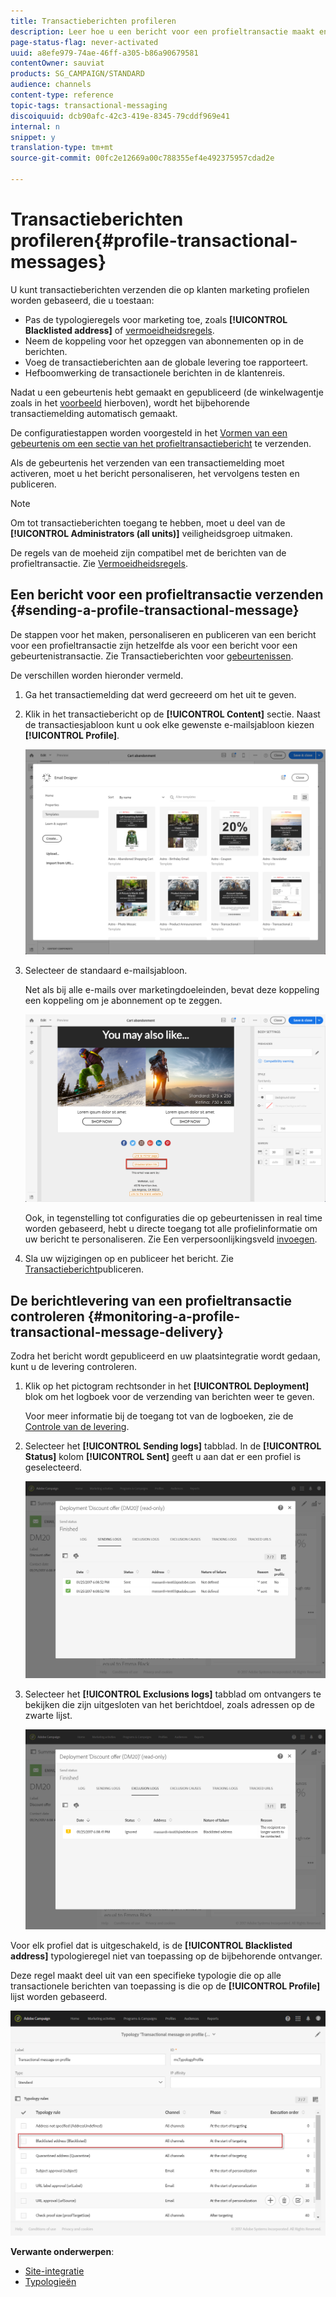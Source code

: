 ```yaml
---
title: Transactieberichten profileren
description: Leer hoe u een bericht voor een profieltransactie maakt en publiceert.
page-status-flag: never-activated
uuid: a8efe979-74ae-46ff-a305-b86a90679581
contentOwner: sauviat
products: SG_CAMPAIGN/STANDARD
audience: channels
content-type: reference
topic-tags: transactional-messaging
discoiquuid: dcb90afc-42c3-419e-8345-79cddf969e41
internal: n
snippet: y
translation-type: tm+mt
source-git-commit: 00fc2e12669a00c788355ef4e492375957cdad2e

---
```



# Transactieberichten profileren{#profile-transactional-messages}

U kunt transactieberichten verzenden die op klanten marketing profielen worden gebaseerd, die u toestaan:

* Pas de typologieregels voor marketing toe, zoals **[!UICONTROL Blacklisted address]** of [vermoeidheidsregels](../../administration/using/fatigue-rules.md).
* Neem de koppeling voor het opzeggen van abonnementen op in de berichten.
* Voeg de transactieberichten aan de globale levering toe rapporteert.
* Hefboomwerking de transactionele berichten in de klantenreis.

Nadat u een gebeurtenis hebt gemaakt en gepubliceerd (de winkelwagentje zoals in het [voorbeeld](../../channels/using/about-transactional-messaging.md#transactional-messaging-operating-principle) hierboven), wordt het bijbehorende transactiemelding automatisch gemaakt.

De configuratiestappen worden voorgesteld in het [Vormen van een gebeurtenis om een sectie van het profieltransactiebericht](../../administration/using/configuring-transactional-messaging.md#use-case--configuring-an-event-to-send-a-transactional-message) te verzenden.

Als de gebeurtenis het verzenden van een transactiemelding moet activeren, moet u het bericht personaliseren, het vervolgens testen en publiceren.

>[!NOTE]
>
>Om tot transactieberichten toegang te hebben, moet u deel van de **[!UICONTROL Administrators (all units)]** veiligheidsgroep uitmaken.
>
>De regels van de moeheid zijn compatibel met de berichten van de profieltransactie. Zie [Vermoeidheidsregels](../../administration/using/fatigue-rules.md).

## Een bericht voor een profieltransactie verzenden {#sending-a-profile-transactional-message}

De stappen voor het maken, personaliseren en publiceren van een bericht voor een profieltransactie zijn hetzelfde als voor een bericht voor een gebeurtenistransactie. Zie Transactieberichten voor [gebeurtenissen](../../channels/using/event-transactional-messages.md).

De verschillen worden hieronder vermeld.

1. Ga het transactiemelding dat werd gecreeerd om het uit te geven.
1. Klik in het transactiebericht op de **[!UICONTROL Content]** sectie. Naast de transactiesjabloon kunt u ook elke gewenste e-mailsjabloon kiezen **[!UICONTROL Profile]**.

   ![](assets/message-center_marketing_templates.png)

1. Selecteer de standaard e-mailsjabloon.

   Net als bij alle e-mails over marketingdoeleinden, bevat deze koppeling een koppeling om je abonnement op te zeggen.

   ![](assets/message-center_marketing_perso_unsubscription.png)

   Ook, in tegenstelling tot configuraties die op gebeurtenissen in real time worden gebaseerd, hebt u directe toegang tot alle profielinformatie om uw bericht te personaliseren. Zie Een verpersoonlijkingsveld [invoegen](../../designing/using/personalization.md#inserting-a-personalization-field).

1. Sla uw wijzigingen op en publiceer het bericht. Zie [Transactiebericht](../../channels/using/event-transactional-messages.md#publishing-a-transactional-message)publiceren.

## De berichtlevering van een profieltransactie controleren {#monitoring-a-profile-transactional-message-delivery}

Zodra het bericht wordt gepubliceerd en uw plaatsintegratie wordt gedaan, kunt u de levering controleren.

1. Klik op het pictogram rechtsonder in het **[!UICONTROL Deployment]** blok om het logboek voor de verzending van berichten weer te geven.

   Voor meer informatie bij de toegang tot van de logboeken, zie de [Controle van de levering](../../sending/using/monitoring-a-delivery.md).

1. Selecteer het **[!UICONTROL Sending logs]** tabblad. In de **[!UICONTROL Status]** kolom **[!UICONTROL Sent]** geeft u aan dat er een profiel is geselecteerd.

   ![](assets/message-center_marketing_sending_logs.png)

1. Selecteer het **[!UICONTROL Exclusions logs]** tabblad om ontvangers te bekijken die zijn uitgesloten van het berichtdoel, zoals adressen op de zwarte lijst.

   ![](assets/message-center_marketing_exclusion_logs.png)

Voor elk profiel dat is uitgeschakeld, is de **[!UICONTROL Blacklisted address]** typologieregel niet van toepassing op de bijbehorende ontvanger.

Deze regel maakt deel uit van een specifieke typologie die op alle transactionele berichten van toepassing is die op de **[!UICONTROL Profile]** lijst worden gebaseerd.

![](assets/message-center_marketing_typology.png)

**Verwante onderwerpen**:

* [Site-integratie](../../administration/using/configuring-transactional-messaging.md#integrating-the-triggering-of-the-event-in-a-website)
* [Typologieën](../../administration/using/about-typology-rules.md)

